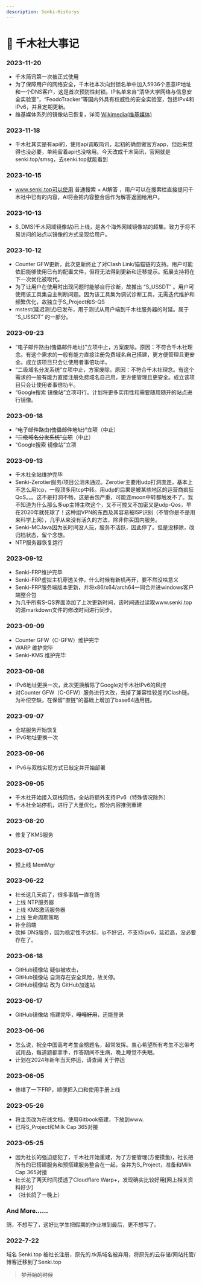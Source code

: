 ```yaml
---
description: Senki-Historys
---
```


# 📜 千木社大事记

### 2023-11-20 <a href="#_2020-11-23" id="_2020-11-23"></a>

* 千木简讯第一次被正式使用
* 为了保障用户的网络安全，千木社本次向封锁名单中加入5936个恶意IP地址和一个DNS客户，这是首次预防性封锁。IP名单来自“清华大学网络与信息安全实验室”，“FeodoTracker”等国内外具有权威性的安全实验室，包括IPv4和IPv6，并且定期更新。
* 维基媒体系列的镜像站已恢复，详阅 [Wikimedia(维基媒体)](s\_dms/wm/)

### 2023-11-18 <a href="#_2020-11-23" id="_2020-11-23"></a>

* 千木社其实是有api的，使用api调取简讯，起初的确想做官方app，但后来觉得也没必要，单纯留着api也没啥用。今天改成千木简讯，官网就是senki.top/smsg，去senki.top就能看到

### 2023-10-15 <a href="#_2020-11-23" id="_2020-11-23"></a>

* www.senki.top可以使用 普通搜索 + AI解答 ，用户可以在搜索栏直接提问千木社中已有的内容，AI将会把内容整合后作为解答返回给用户。

### &#x20;2023-10-13 <a href="#_2020-11-23" id="_2020-11-23"></a>

* S\_DMS(千木网域镜像站)已上线，是各个海外网域镜像站的超集。致力于将不易访问的站点以镜像的方式呈现给用户。

### 2023-10-12 <a href="#_2020-11-23" id="_2020-11-23"></a>

* Counter GFW更新，此次更新终止了对Clash Link/猫猫链的支持。用户可能依旧能够使用已有的配置文件，但将无法得到更新和迁移提示。拓展支持将在下一次优化被取代。
* 为了让用户在使用时出现问题时能够自行诊断，故推出 “S\_USSDT” 。用户可使用该工具集自主判断问题。因为该工具集为调试诊断工具，无需迭代维护和频繁优化，故独立于S\_Project和S-QS
* mstest(延迟测试)已发布，用于测试从用户端到千木社服务器的时延。属于 “S\_USSDT” 的一部分。

### 2023-09-23 <a href="#_2020-11-23" id="_2020-11-23"></a>

* “电子邮件路由(傀儡邮件地址)”立项中止，方案废除。原因：不符合千木社理念。有这个需求的一般有能力直接注册免费域名自己搭建，更方便管理且更安全。成立该项目只会让使用者事倍功半。
* “二级域名分发系统”立项中止，方案废除。原因：不符合千木社理念。有这个需求的一般有能力直接注册免费域名自己用，更方便管理且更安全。成立该项目只会让使用者事倍功半。
* “Google搜索 镜像站”立项可行。计划将更多实用性和需要随用随开的站点进行镜像。

### 2023-09-18 <a href="#_2020-11-23" id="_2020-11-23"></a>

* ~~“电子邮件路由(傀儡邮件地址)”立项~~（中止）
* ~~“二级域名分发系统”立项~~（中止）
* “Google搜索 镜像站”立项

### 2023-09-13 <a href="#_2020-11-23" id="_2020-11-23"></a>

* 千木社全站维护完毕
* Senki-Zerotier服务/项目公测未通过。Zerotier主要用udp打洞直连，基本上不怎么用tcp，一般顶多用tcp中转。用udp的后果是被某些地区的运营商疯狂QoS。。。这不是打洞不畅，这是丢包严重，可能连moon中转都触发不了。我不知道为什么那么多up主博主吹这个，又不可控又不加密又是udp-Qos，早在2020年就死球了！这种组VPN的东西及其容易被ISP识别（不管你是不是用来科学上网），几乎从来没有活久的方法，除非你买国内服务。
* Senki-MCJava因为长时间没人玩，服务不活跃，因此停了。但是没移除，改归档状态，留个念想。
* NTP服务器恢复运行

### 2023-09-12 <a href="#_2020-11-23" id="_2020-11-23"></a>

* Senki-FRP维护完毕
* Senki-FRP虚拟主机穿透关停，什么时候有新机再开，要不然没啥意义
* Senki-FRP服务端版本更新，并将x86/x64/arch64一同合并进windows客户端整合包
* 为几乎所有S-QS界面添加了上次更新时间，该时间通过读取www.senki.top的源markdown文件的修改时间进行同步。

### 2023-09-09 <a href="#_2020-11-23" id="_2020-11-23"></a>

* Counter GFW（C-GFW）维护完毕
* WARP 维护完毕
* Senki-KMS 维护完毕

### 2023-09-08 <a href="#_2020-11-23" id="_2020-11-23"></a>

* IPv6地址更换一次，此次更换解除了Google对千木社IPv6的风控
* 对Counter GFW（C-GFW）服务进行大改，去掉了兼容性较差的Clash链。为补偿空缺，在保留"直链"的基础上增加了base64通用链。

### 2023-09-07 <a href="#_2020-11-23" id="_2020-11-23"></a>

* 全站服务开始恢复
* IPv6地址更换一次

### 2023-09-06 <a href="#_2020-11-23" id="_2020-11-23"></a>

* IPv6与双栈实现方式已敲定并开始部署

### 2023-09-05 <a href="#_2020-11-23" id="_2020-11-23"></a>

* 千木社开始接入双栈网络，全站将额外支持IPv6（特殊情况除外）
* 千木社全站停机，进行了大量优化，部分内容推倒重建

### 2023-08-20 <a href="#_2020-11-23" id="_2020-11-23"></a>

* 修复了KMS服务

### 2023-07-05 <a href="#_2020-11-23" id="_2020-11-23"></a>

* 预上线 MemMgr

### 2023-06-22 <a href="#_2020-11-23" id="_2020-11-23"></a>

* 社长这几天病了，很多事情一直在鸽
* 上线 NTP服务器
* 上线 KMS激活服务器
* 上线 生命周期策略
* 补全前端
* 砍掉 DNS服务，因为稳定性不达标，ip不好记，不支持ipv6，延迟高，没必要存在了。

### 2023-06-18

* GitHub镜像站 疑似被攻击，
* GitHub镜像站 自测存在安全风险，故关停。
* GitHub镜像站 改为 GitHub加速站

### 2023-06-17

* GitHub镜像站 搭建完毕，~~嘎嘎好用~~，还能登录

### 2023-06-06 <a href="#_2020-11-23" id="_2020-11-23"></a>

* 怎么说，祝全中国高考考生金榜题名，超常发挥。衷心希望所有考生不忘带考试用品，每道题都拿手，作答期间不生病，晚上睡觉不失眠。
* 计划在2024年新年当天停运，请查阅 关于停运

### 2023-06-05 <a href="#_2020-11-23" id="_2020-11-23"></a>

* 修缮了一下FRP，顺便把入口和使用手册上线

### 2023-05-26 <a href="#_2020-11-23" id="_2020-11-23"></a>

* 将主页改为在线文档，使用Gitbook搭建，下放到www.
* 已将S\_Project和Milk Cap 365对接

### 2023-05-25 <a href="#_2020-11-23" id="_2020-11-23"></a>

* 因为社长的强迫症犯了，千木社开始重建，为了方便管理(方便摸鱼)，社长把所有的已搭建服务和预搭建服务整合在一起，合并为S\_Project，准备和Milk Cap 365对接
* 社长花了两天时间摸透了Cloudflare Warp+，发现确实比较好用\[网上相关资料好少]
* （社长鸽了一晚上）

### And More...... <a href="#_2020-11-23" id="_2020-11-23"></a>

鸽，不想写了，这好比学生把假期的作业堆到最后，更不想写了。

### 2022-7-22 <a href="#_2020-11-23" id="_2020-11-23"></a>

域名 Senki.top 被社长注册，原先的.tk系域名被弃用，将原先的云存储/网站托管/博客迁移到了Senki.top

> ~~梦开始的时候~~
